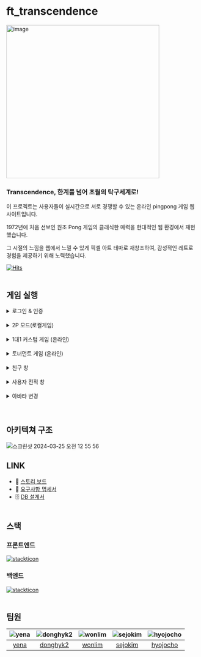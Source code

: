 # ft_transcendence
<img width="400" alt="image" src="https://github.com/GunGonGamLee/ft_transcendence/assets/50707297/ce67f899-fa8b-486a-8d1c-6587f1f2a302"> </br>
### Transcendence, 한계를 넘어 초월의 탁구세계로!
이 프로젝트는 사용자들이 실시간으로 서로 경쟁할 수 있는 온라인 pingpong 게임 웹사이트입니다. </br>

1972년에 처음 선보인 원조 Pong 게임의 클래식한 매력을 현대적인 웹 환경에서 재현했습니다. </br>

그 시절의 느낌을 웹에서 느낄 수 있게 픽셀 아트 테마로 재창조하여, 감성적인 레트로 경험을 제공하기 위해 노력했습니다. </br>

[![Hits](https://hits.seeyoufarm.com/api/count/incr/badge.svg?url=https%3A%2F%2Fgithub.com%2FGunGonGamLee%2Fft_transcendence&count_bg=%2379C83D&title_bg=%23555555&icon=&icon_color=%23E7E7E7&title=hits&edge_flat=false)](https://hits.seeyoufarm.com)
</br></br>

## 게임 실행
<details>
  <summary>로그인 & 인증</summary>
  

https://github.com/GunGonGamLee/ft_transcendence/assets/50707297/7467e376-1644-426e-828d-3f49807ccad9


</details></br>
<details>
  <summary>2P 모드(로컬게임)</summary>
  

https://github.com/GunGonGamLee/ft_transcendence/assets/50707297/670acdde-9827-45dc-b5bb-bc33002256d8


</details></br>
<details>
  <summary>1대1 커스텀 게임 (온라인)</summary>
  

https://github.com/GunGonGamLee/ft_transcendence/assets/50707297/c5d1d617-8e92-4a17-b2f6-df585da9dc43


</details></br>
<details>
  <summary>토너먼트 게임 (온라인)</summary>
  

https://github.com/GunGonGamLee/ft_transcendence/assets/50707297/86b0744f-8c0a-43cd-bd3c-35f392f59a5f


</details><br/>

<details>
  <summary>친구 창</summary>
  

https://github.com/GunGonGamLee/ft_transcendence/assets/50707297/13e7d703-27c6-4865-903c-7ebddfdd9a20


</details></br>

<details>
  <summary>사용자 전적 창</summary>
  전적창 메인
  

https://github.com/GunGonGamLee/ft_transcendence/assets/50707297/fc71b911-ddc7-4add-837f-bcc313348e7a


  1대1 & 토너먼트 전적
  

https://github.com/GunGonGamLee/ft_transcendence/assets/50707297/5d0cc0ad-b711-4d10-a8f0-2639fb853677


  다른 유저 전적검색


https://github.com/GunGonGamLee/ft_transcendence/assets/50707297/5d882cbb-74a6-457b-bfed-5adce7ad2b98


</details></br>

<details>
  <summary>아바타 변경</summary>
  

https://github.com/GunGonGamLee/ft_transcendence/assets/50707297/1f16167a-fda5-421d-8328-f6a2c2104111


</details></br></br>

## 아키텍쳐 구조
![스크린샷 2024-03-25 오전 12 55 56](https://github.com/GunGonGamLee/ft_transcendence/assets/81581828/c502416f-3a61-489b-a244-280f59445452)



## LINK
- 📙 [스토리 보드](https://www.figma.com/file/CxS9ap8Ko1PFhfO6v0zaq2/transcendence?type=design&node-id=0%3A1&mode=design&t=pESqo1DwG6V7rqe6-1)
- 📑 [요구사항 명세서](https://docs.google.com/spreadsheets/d/1-hZ0PfhosZ539TOEhrvpfw2djQhEwScYGIip54PuIQQ/edit?usp=sharing)
- 🗄 [DB 설계서](https://www.erdcloud.com/d/nRqheGjTLZChssmBT)
</br></br>

## 스택
### 프론트엔드
[![stackticon](https://firebasestorage.googleapis.com/v0/b/stackticon-81399.appspot.com/o/images%2F1711171110530?alt=media&token=eb2fa37d-bce2-400b-a833-447e757f3105)](https://github.com/msdio/stackticon)

### 백엔드
[![stackticon](https://firebasestorage.googleapis.com/v0/b/stackticon-81399.appspot.com/o/images%2F1711170663418?alt=media&token=0ff40d88-2773-45a6-a65a-93cf7e1bb2e5)](https://github.com/msdio/stackticon)
</br></br>

## 팀원
|![yena](https://avatars.githubusercontent.com/u/50291995?v=4)|![donghyk2](https://avatars.githubusercontent.com/u/81581828?v=4)|![wonlim](https://avatars.githubusercontent.com/u/90092181?v=4)|![sejokim](https://avatars.githubusercontent.com/u/117820621?v=4)|![hyojocho](https://avatars.githubusercontent.com/u/50707297?v=4)|
|:-:|:-:|:-:|:-:|:-:|
|[yena](https://github.com/nyj001012)|[donghyk2](https://github.com/donghyun1998)|[wonlim](https://github.com/LWJ0513)|[sejokim](https://github.com/sejoonkimmm)|[hyojocho](https://github.com/bluedog129)|
</br>
